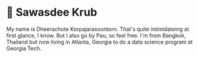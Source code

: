# 👋 Sawasdee Krub

My name is Dheerachote Korpajarasoontorn. That's quite intimidateing at first glance, I know. But I also go by Pau, so feel free. I'm from Bangkok, Thailand but now living in Atlanta, Georgia to do a data science program at Georgia Tech.
